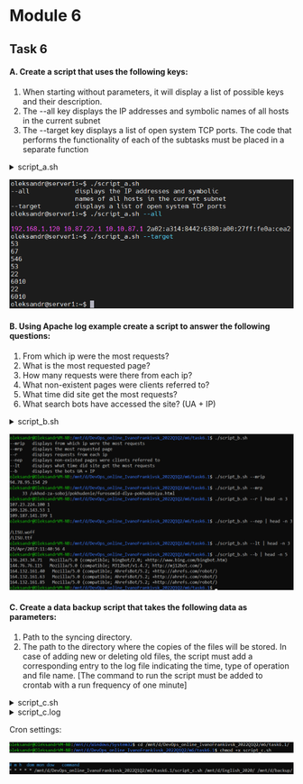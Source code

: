 # Module 6
## Task 6
#### A. Create a script that uses the following keys:
1. When starting without parameters, it will display a list of possible keys and their description.
2. The --all key displays the IP addresses and symbolic names of all hosts in the current subnet
3. The --target key displays a list of open system TCP ports.
The code that performs the functionality of each of the subtasks must be placed in a separate function

<details> 
  <summary>script_a.sh </summary>

```
 #!/bin/bash
 function show_all {
    hostname -a && hostname -I && hostname -d
}
function show_target {
    ss -tulpn | tr -s ' ' | cut -d ' ' -f5 | rev | cut -d: -f 1 | rev | tail -n +2
}
function show_help {
    echo $'--all \t\t displays the IP addresses and symbolic \n\t\t names of all hosts in the current subnet'
    echo $'--target \t displays a list of open system TCP ports'
}
if [ -z "$1" ]
    then
        show_help
        exit 0
fi

while [ -n "$1" ]
do
    case "$1" in
        --all) show_all;;
        --target) show_target;;
    esac
shift;
done
```
</details>

![output_script_a](images/Screenshot1_t6_1.png)

#### B. Using Apache log example create a script to answer the following questions:
 1. From which ip were the most requests?
 2. What is the most requested page?
 3. How many requests were there from each ip?
 4. What non-existent pages were clients referred to?
 5. What time did site get the most requests?
 6. What search bots have accessed the site? (UA + IP)

<details> 
  <summary>script_b.sh</summary>
  
```
#!/bin/bash
LOG_FILE=example_log.log

function most_requested_ip {
    for ip in `awk '{print $1}' $LOG_FILE | sort -u`
        do
            ip_count=`grep -c $ip $LOG_FILE`
            echo $ip $ip_count
    done | sort -rn +1 | head -1
}

function most_requested_page {
    awk '$7 ~ /.html/ {print $7}' $LOG_FILE | sort | uniq -c | sort -rn +1 | head -1
}

function count_requests {
    for ip in `awk '{print $1}' $LOG_FILE | sort -u`
        do
            ip_count=`grep -c $ip $LOG_FILE`
            echo $ip $ip_count
    done
}

function non_exist_pages {
    awk '$9 == "404" {print $7}' $LOG_FILE | sort | uniq -c | sort -rn +1 | cut -d ' ' -f8
}

function load_time {
    for ip in `awk -F '[][]' '{print $2}' $LOG_FILE | awk '{print $1}' | sort -u` 
        do
            ip_count=`grep -c $ip $LOG_FILE`
            echo $ip $ip_count
    done | sort -rn +1 | head -1
}

function bots {
    awk -F\" '($6 ~ /bot/){print $1,$6}' $LOG_FILE | awk -F\] 'split($1, array, /- -/){print array[1]$2}' | sort | uniq 
}
function show_help {
    echo $'--mrip \t displays from which ip were the most requests'
    echo $'--mrp \t displays the most requested page'
    echo $'--r \t displays requests from each ip'
    echo $'--nep \t displays non-existed pages were clients referred to'
    echo $'--lt \t displays what time did site get the most requests'
    echo $'--b \t displays the bots UA + IP'
}
if [ -z "$1" ]
    then
        show_help
        exit 0
fi

while [ -n "$1" ]
do
    case "$1" in
        --mrip) most_requested_ip;;
        --mrp) most_requested_page;;
        --r) count_requests;;
        --nep) non_exist_pages;;
        --lt) load_time;;
        --b) bots;;
    esac
shift;
done
```
</details>


![output_script_b](images/Screenshot2_t6_1.png)

#### C. Create a data backup script that takes the following data as parameters:
1. Path to the syncing directory.
2. The path to the directory where the copies of the files will be stored.
In case of adding new or deleting old files, the script must add a corresponding entry to the log file indicating the time, type of operation and file name. [The command to run the script must be added to crontab with a run frequency of one minute]

<details> 
  <summary>script_c.sh</summary>
  
```
#!/bin/bash
function show_help {
    echo $'Please, provide two parameters:'
    echo $'\t Path to the syncing directory'
    echo $'\t The path to the directory where the copies of the files will be stored.'
}
if [ -z "$1" ] || [ -z "$2" ]
    then
        show_help
        exit 0
fi

rsync -azh --delete --info=del,name $1 $2 | 
while read line; do
    if [[ "$line" = \./ ]];
        then continue 
    fi;
    if [[ "$line" =~ \deleting.* ]];
        then
            echo "`date +%Y-%m-%d-%T` $line"
        else
            echo "`date +%Y-%m-%d-%T` adding $line"
    fi; 
done >> script_c.log
```
</details>

<details> 
  <summary>script_c.log</summary>
  
```
2022-04-27-11:24:01 adding CV_DevOps(6)_Od_Oleksandr_Makarov.pdf
2022-04-27-11:24:01 adding Lecture 5.3 Network security basics.pdf
2022-04-27-11:24:02 adding Rebekka Hunter - part 1 task 9-11.pdf
2022-04-27-11:24:02 adding Task 5.pdf
2022-04-27-11:24:02 adding Task6.1.pdf
2022-04-27-11:24:02 adding Use of English B2 for all exames TB_OCR MCR.pdf
2022-04-27-11:24:03 adding image_2020_05_01T05_44_06_629Z.png
2022-04-27-11:24:03 adding part 1 task 3, 4, 51477258.pdf
2022-04-27-11:24:03 adding part 1 task 7, 8.pdf
2022-04-27-11:26:01 adding CV_DevOps(6)_Od_Oleksandr_Makarov.pdf
2022-04-27-11:26:01 adding Lecture 5.3 Network security basics.pdf
2022-04-27-11:26:01 adding Rebekka Hunter - part 1 task 9-11.pdf
2022-04-27-11:26:01 adding Task 5.pdf
2022-04-27-11:26:01 adding Task6.1.pdf
2022-04-27-11:26:01 adding Use of English B2 for all exames TB_OCR MCR.pdf
2022-04-27-11:26:02 adding image_2020_05_01T05_44_06_629Z.png
2022-04-27-11:26:02 adding part 1 task 3, 4, 51477258.pdf
2022-04-27-11:26:02 adding part 1 task 7, 8.pdf
2022-04-27-12:08:01 deleting SplitCamSetup_x64.msi
2022-04-27-12:08:01 deleting OneDrive_2022-04-19.zip
2022-04-27-12:08:01 deleting ManyCamSetup.exe
2022-04-27-12:12:02 adding ManyCamSetup.exe
2022-04-27-12:12:07 adding OneDrive_2022-04-19.zip
2022-04-27-12:18:01 deleting 02370887447_FS-365492_22_MEPL1_04_fv.pdf
2022-04-27-12:18:01 deleting 02312914405_FS-376596_22_MEPL1_04_fv.pdf
2022-04-27-12:18:01 adding ManyCamSetup.exe
2022-04-27-12:18:07 adding OneDrive_2022-04-19.zip

```
</details>


Cron settings:

![cron_script_c1](images/Screenshot3_t6_1.png)

![cron_script_c2](images/Screenshot4_t6_1.png)